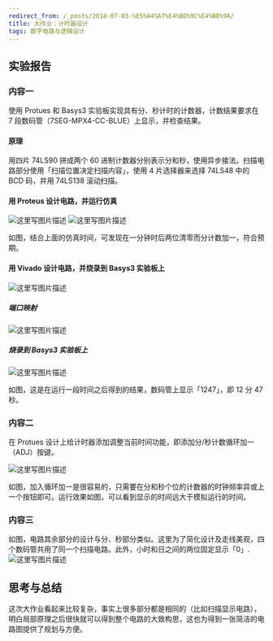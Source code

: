 ```yaml
---
redirect_from: /_posts/2018-07-03-%E5%A4%A7%E4%BD%9C%E4%B8%9A/
title: 大作业：计时器设计
tags: 数字电路与逻辑设计
---
```


## 实验报告

### 内容一

使用 Protues 和 Basys3 实验板实现具有分、秒计时的计数器，计数结果要求在 7 段数码管（7SEG-MPX4-CC-BLUE）上显示，并检查结果。

#### 原理

用四片 74LS90 拼成两个 60 进制计数器分别表示分和秒，使用异步接法。扫描电路部分使用「扫描位置决定扫描内容」，使用 4 片选择器来选择 74LS48 中的 BCD 码，并用 74LS138 滚动扫描。

#### 用 Proteus 设计电路，并运行仿真

![这里写图片描述](https://img-blog.csdn.net/20180608185925700)
![这里写图片描述](https://img-blog.csdn.net/20180608185955668)

如图，结合上面的仿真时间，可发现在一分钟时后两位清零而分计数加一，符合预期。

#### 用 Vivado 设计电路，并烧录到 Basys3 实验板上

![这里写图片描述](https://img-blog.csdn.net/20180608235616865)

##### 端口映射

![这里写图片描述](https://img-blog.csdn.net/20180608235632193)

##### 烧录到 Basys3 实验板上

![这里写图片描述](https://img-blog.csdn.net/20180608235050252)

如图，这是在运行一段时间之后得到的结果，数码管上显示「1247」，即 12 分 47 秒。

### 内容二

在 Protues 设计上给计时器添加调整当前时间功能，即添加分/秒计数循环加一（ADJ）按键。

![这里写图片描述](https://img-blog.csdn.net/20180608205808694)

如图，加入循环加一是很容易的，只需要在分和秒个位的计数器的时钟频率异或上一个按钮即可。运行效果如图，可以看到显示的时间远大于模拟运行的时间。

### 内容三

如图，电路其余部分的设计与分、秒部分类似。这里为了简化设计及走线美观，四个数码管共用了同一个扫描电路。此外，小时和日之间的两位固定显示「0」.
![这里写图片描述](https://img-blog.csdn.net/20180609002544630)

## 思考与总结

这次大作业看起来比较复杂，事实上很多部分都是相同的（比如扫描显示电路），明白局部原理之后很快就可以得到整个电路的大致构思，这也为得到一张简洁的电路图提供了规划与方便。
